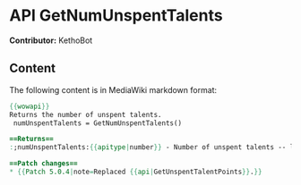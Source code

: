 # API GetNumUnspentTalents

**Contributor:** KethoBot

## Content

The following content is in MediaWiki markdown format:

```mediawiki
{{wowapi}}
Returns the number of unspent talents.
 numUnspentTalents = GetNumUnspentTalents()

==Returns==
:;numUnspentTalents:{{apitype|number}} - Number of unspent talents -- level-appropriate talent tiers in which the player has not selected a talent.

==Patch changes==
* {{Patch 5.0.4|note=Replaced {{api|GetUnspentTalentPoints}}.}}
```